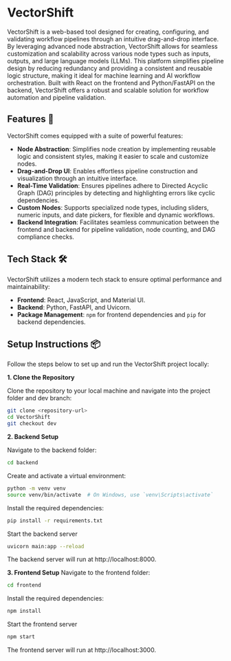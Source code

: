 # VectorShift 

VectorShift is a web-based tool designed for creating, configuring, and validating workflow pipelines through an intuitive drag-and-drop interface. By leveraging advanced node abstraction, VectorShift allows for seamless customization and scalability across various node types such as inputs, outputs, and large language models (LLMs). This platform simplifies pipeline design by reducing redundancy and providing a consistent and reusable logic structure, making it ideal for machine learning and AI workflow orchestration. Built with React on the frontend and Python/FastAPI on the backend, VectorShift offers a robust and scalable solution for workflow automation and pipeline validation.

## Features 🚀

VectorShift comes equipped with a suite of powerful features:

- **Node Abstraction**: Simplifies node creation by implementing reusable logic and consistent styles, making it easier to scale and customize nodes.
- **Drag-and-Drop UI**: Enables effortless pipeline construction and visualization through an intuitive interface.
- **Real-Time Validation**: Ensures pipelines adhere to Directed Acyclic Graph (DAG) principles by detecting and highlighting errors like cyclic dependencies.
- **Custom Nodes**: Supports specialized node types, including sliders, numeric inputs, and date pickers, for flexible and dynamic workflows.
- **Backend Integration**: Facilitates seamless communication between the frontend and backend for pipeline validation, node counting, and DAG compliance checks.

## Tech Stack 🛠️

VectorShift utilizes a modern tech stack to ensure optimal performance and maintainability:

- **Frontend**: React, JavaScript, and Material UI.
- **Backend**: Python, FastAPI, and Uvicorn.
- **Package Management**: ```npm``` for frontend dependencies and ```pip``` for backend dependencies.
  
## Setup Instructions 📦

Follow the steps below to set up and run the VectorShift project locally:

**1. Clone the Repository**

  Clone the repository to your local machine and navigate into the project folder and dev branch:
  
  ```bash
  git clone <repository-url>
  cd VectorShift
  git checkout dev
  ```

**2. Backend Setup**

Navigate to the backend folder:
```bash
cd backend
```
Create and activate a virtual environment:
```bash
python -m venv venv
source venv/bin/activate  # On Windows, use `venv\Scripts\activate`
```
Install the required dependencies:
```bash
pip install -r requirements.txt
```
Start the backend server
```bash
uvicorn main:app --reload
```
The backend server will run at http://localhost:8000.

**3. Frontend Setup**
Navigate to the frontend folder:
```bash
cd frontend
```
Install the required dependencies:
```bash
npm install
```
Start the frontend server
```bash
npm start
```
The frontend server will run at http://localhost:3000.
